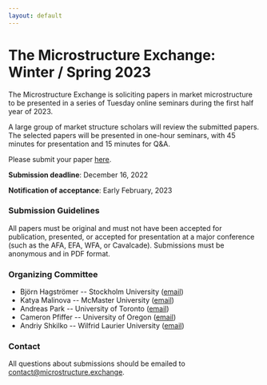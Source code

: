 ```yaml
---
layout: default
---
```


# The Microstructure Exchange: Winter / Spring 2023

The Microstructure Exchange is soliciting papers in market microstructure to be presented in a series of Tuesday online seminars during the first half year of 2023.

A large group of market structure scholars will review the submitted papers. The selected papers will be presented in one-hour seminars, with 45 minutes for presentation and 15 minutes for Q&A.

Please submit your paper [here](https://www.research.net/r/TME-Winter2023).

**Submission deadline**: December 16, 2022

**Notification of acceptance**: Early February, 2023

### Submission Guidelines

All papers must be original and must not have been accepted for publication, presented, or accepted for presentation at a major conference (such as the AFA, EFA, WFA, or Cavalcade). Submissions must be anonymous and in PDF format.

### Organizing Committee

- Björn Hagströmer -- Stockholm University ([email](mailto:bjh@sbs.su.se))
- Katya Malinova -- McMaster University ([email](mailto:malinovk@mcmaster.ca))
- Andreas Park -- University of Toronto ([email](mailto:andreas.park@rotman.utoronto.ca))
- Cameron Pfiffer -- University of Oregon ([email](mailto:cpfiffer@uoregon.edu))
- Andriy Shkilko -- Wilfrid Laurier University ([email](mailto:ashkilko@wlu.ca))

### Contact

All questions about submissions should be emailed to [contact@microstructure.exchange](mailto:contact@microstructure.exchange).
